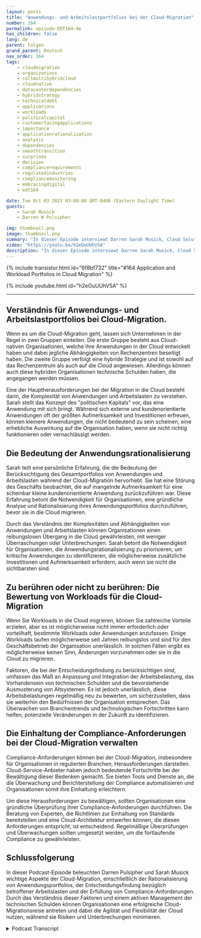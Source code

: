 ```yaml
---
layout: posts
title: "Anwendungs- und Arbeitslastportfolios bei der Cloud-Migration"
number: 164
permalink: episode-EDT164-de
has_children: false
lang: de
parent: Folgen
grand_parent: Deutsch
nav_order: 164
tags:
    - cloudmigration
    - organizations
    - collmultihybridcloud
    - cloudnative
    - datacenterdependencies
    - hybridstrategy
    - technicaldebt
    - applications
    - workloads
    - politicalcapital
    - customerfacingapplications
    - importance
    - applicationrationalization
    - analysis
    - dependencies
    - smoothtransition
    - surprises
    - decision
    - compliancerequirements
    - regulatedindustries
    - compliancemonitoring
    - embracingdigital
    - edt164

date: Tue Oct 03 2023 03:00:00 GMT-0400 (Eastern Daylight Time)
guests:
    - Sarah Musick
    - Darren W Pulsipher

img: thumbnail.png
image: thumbnail.png
summary: "In dieser Episode interviewt Darren Sarah Musick, Cloud Solution Architect bei Intel. Gemeinsam tauchen sie in das Thema Anwendungs- und Arbeitslastportfolios bei der Cloudmigration ein. Mit Sarahs Hintergrund in der Cloudberatung und -optimierung bringt sie wertvolle Einblicke in die Diskussion ein."
video: "https://youtu.be/h2eOuUUhV5A"
description: "In dieser Episode interviewt Darren Sarah Musick, Cloud Solution Architect bei Intel. Gemeinsam tauchen sie in das Thema Anwendungs- und Arbeitslastportfolios bei der Cloudmigration ein. Mit Sarahs Hintergrund in der Cloudberatung und -optimierung bringt sie wertvolle Einblicke in die Diskussion ein."
---
```


<div>
{% include transistor.html id="6f8bf732" title="#164 Application and Workload Portfolios in Cloud Migration" %}

{% include youtube.html id="h2eOuUUhV5A" %}
</div>

---

## Verständnis für Anwendungs- und Arbeitslastportfolios bei Cloud-Migration.

Wenn es um die Cloud-Migration geht, lassen sich Unternehmen in der Regel in zwei Gruppen einteilen. Die erste Gruppe besteht aus Cloud-nativen Organisationen, welche ihre Anwendungen in der Cloud entwickelt haben und dabei jegliche Abhängigkeiten von Rechenzentren beseitigt haben. Die zweite Gruppe verfolgt eine hybride Strategie und ist sowohl auf das Rechenzentrum als auch auf die Cloud angewiesen. Allerdings können auch diese hybriden Organisationen technische Schulden haben, die angegangen werden müssen.

Eine der Hauptherausforderungen bei der Migration in die Cloud besteht darin, die Komplexität von Anwendungen und Arbeitslasten zu verstehen. Sarah stellt das Konzept des "politischen Kapitals" vor, das eine Anwendung mit sich bringt. Während sich externe und kundenorientierte Anwendungen oft der größten Aufmerksamkeit und Investitionen erfreuen, können kleinere Anwendungen, die nicht bedeutend zu sein scheinen, eine erhebliche Auswirkung auf die Organisation haben, wenn sie nicht richtig funktionieren oder vernachlässigt werden.

## Die Bedeutung der Anwendungsrationalisierung

Sarah teilt eine persönliche Erfahrung, die die Bedeutung der Berücksichtigung des Gesamtportfolios von Anwendungen und Arbeitslasten während der Cloud-Migration hervorhebt. Sie hat eine Störung des Geschäfts beobachtet, die auf mangelnde Aufmerksamkeit für eine scheinbar kleine kundenorientierte Anwendung zurückzuführen war. Diese Erfahrung betont die Notwendigkeit für Organisationen, eine gründliche Analyse und Rationalisierung ihres Anwendungsportfolios durchzuführen, bevor sie in die Cloud migrieren.

Durch das Verständnis der Komplexitäten und Abhängigkeiten von Anwendungen und Arbeitslasten können Organisationen einen reibungslosen Übergang in die Cloud gewährleisten, mit weniger Überraschungen oder Unterbrechungen. Sarah betont die Notwendigkeit für Organisationen, die Anwendungsrationalisierung zu priorisieren, um kritische Anwendungen zu identifizieren, die möglicherweise zusätzliche Investitionen und Aufmerksamkeit erfordern, auch wenn sie nicht die sichtbarsten sind.

## Zu berühren oder nicht zu berühren: Die Bewertung von Workloads für die Cloud-Migration

Wenn Sie Workloads in die Cloud migrieren, können Sie zahlreiche Vorteile erzielen, aber es ist möglicherweise nicht immer erforderlich oder vorteilhaft, bestimmte Workloads oder Anwendungen anzufassen. Einige Workloads laufen möglicherweise seit Jahren reibungslos und sind für den Geschäftsbetrieb der Organisation unerlässlich. In solchen Fällen ergibt es möglicherweise keinen Sinn, Änderungen vorzunehmen oder sie in die Cloud zu migrieren.

Faktoren, die bei der Entscheidungsfindung zu berücksichtigen sind, umfassen das Maß an Anpassung und Integration der Arbeitsbelastung, das Vorhandensein von technischen Schulden und die bevorstehende Ausmusterung von Altsystemen. Es ist jedoch unerlässlich, diese Arbeitsbelastungen regelmäßig neu zu bewerten, um sicherzustellen, dass sie weiterhin den Bedürfnissen der Organisation entsprechen. Das Überwachen von Branchentrends und technologischen Fortschritten kann helfen, potenzielle Veränderungen in der Zukunft zu identifizieren.

## Die Einhaltung der Compliance-Anforderungen bei der Cloud-Migration verwalten

Compliance-Anforderungen können bei der Cloud-Migration, insbesondere für Organisationen in regulierten Branchen, Herausforderungen darstellen. Cloud-Service-Anbieter haben jedoch bedeutende Fortschritte bei der Bewältigung dieser Bedenken gemacht. Sie bieten Tools und Dienste an, die die Überwachung und Berichterstellung der Compliance automatisieren und Organisationen somit ihre Einhaltung erleichtern.

Um diese Herausforderungen zu bewältigen, sollten Organisationen eine gründliche Überprüfung ihrer Compliance-Anforderungen durchführen. Die Beratung von Experten, die Richtlinien zur Einhaltung von Standards bereitstellen und eine Cloud-Architektur entwerfen können, die diesen Anforderungen entspricht, ist entscheidend. Regelmäßige Überprüfungen und Überwachungen sollten umgesetzt werden, um die fortlaufende Compliance zu gewährleisten.

## Schlussfolgerung

In dieser Podcast-Episode beleuchten Darren Pulsipher und Sarah Musick wichtige Aspekte der Cloud-Migration, einschließlich der Rationalisierung von Anwendungsportfolios, der Entscheidungsfindung bezüglich betroffener Arbeitslasten und der Erfüllung von Compliance-Anforderungen. Durch das Verständnis dieser Faktoren und einem aktiven Management der technischen Schulden können Organisationen eine erfolgreiche Cloud-Migrationsreise antreten und dabei die Agilität und Flexibilität der Cloud nutzen, während sie Risiken und Unterbrechungen minimieren.



<details>
<summary> Podcast Transcript </summary>

<p></p>

</details>
